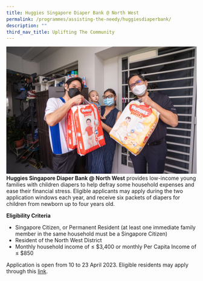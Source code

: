 ```yaml
---
title: Huggies Singapore Diaper Bank @ North West
permalink: /programmes/assisting-the-needy/huggiesdiaperbank/
description: ""
third_nav_title: Uplifting The Community
---
```

![](/images/Programmes/Uplifting%20The%20Community/20220407%20170554%20004.jpg)**Huggies Singapore Diaper Bank @ North West** provides low-income young families with children diapers to help defray some household expenses and ease their financial stress. Eligible applicants may apply during the two application windows each year, and receive six packets of diapers for children from newborn up to four years old.
  
**Eligibility Criteria**

*   Singapore Citizen, or Permanent Resident (at least one immediate family member in the same household must be a Singapore Citizen)
*   Resident of the North West District 
*   Monthly household income of ≤ $3,400 or monthly Per Capita Income of ≤ $850

Application is open from 10 to 23 April 2023. Eligible residents may apply through this [link](https://form.gov.sg/#!/61260f45e7eaf10012c6cb33).